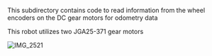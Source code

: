 This subdirectory contains code to read information from the wheel encoders on the DC gear motors for odometry data

This robot utilizes two JGA25-371 gear motors

![IMG_2521](https://github.com/jlautoa645/map_maker_robot/assets/121917210/59520460-5dcf-47c7-a5f4-9d799c424d55)

